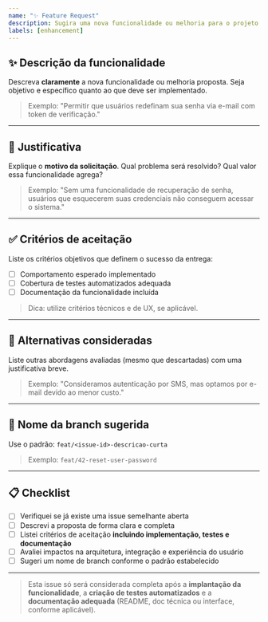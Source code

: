 ```yaml
---
name: "✨ Feature Request"
description: Sugira uma nova funcionalidade ou melhoria para o projeto
labels: [enhancement]
---
```


## ✨ Descrição da funcionalidade

Descreva **claramente** a nova funcionalidade ou melhoria proposta. Seja objetivo e específico quanto ao que deve ser implementado.

> Exemplo: "Permitir que usuários redefinam sua senha via e-mail com token de verificação."

---

## 📌 Justificativa

Explique o **motivo da solicitação**. Qual problema será resolvido? Qual valor essa funcionalidade agrega?

> Exemplo: "Sem uma funcionalidade de recuperação de senha, usuários que esquecerem suas credenciais não conseguem acessar o sistema."

---

## ✅ Critérios de aceitação

Liste os critérios objetivos que definem o sucesso da entrega:

- [ ] Comportamento esperado implementado
- [ ] Cobertura de testes automatizados adequada
- [ ] Documentação da funcionalidade incluída

> Dica: utilize critérios técnicos e de UX, se aplicável.

---

## 🔁 Alternativas consideradas

Liste outras abordagens avaliadas (mesmo que descartadas) com uma justificativa breve.

> Exemplo: "Consideramos autenticação por SMS, mas optamos por e-mail devido ao menor custo."

---

## 🧩 Nome da branch sugerida

Use o padrão:
`feat/<issue-id>-descricao-curta`

> Exemplo: `feat/42-reset-user-password`

---

## 📋 Checklist

- [ ] Verifiquei se já existe uma issue semelhante aberta
- [ ] Descrevi a proposta de forma clara e completa
- [ ] Listei critérios de aceitação **incluindo implementação, testes e documentação**
- [ ] Avaliei impactos na arquitetura, integração e experiência do usuário
- [ ] Sugeri um nome de branch conforme o padrão estabelecido

---

> Esta issue só será considerada completa após a **implantação da funcionalidade**, a **criação de testes automatizados** e a **documentação adequada** (README, doc técnica ou interface, conforme aplicável).
